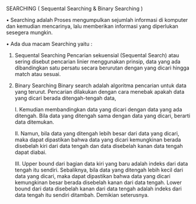 SEARCHING ( Sequental Searching & Binary Searching )

•	Searching adalah Proses mengumpulkan sejumlah informasi di komputer dan kemudian mencarinya, lalu memberikan informasi yang diperlukan sesegera mungkin.

•	 Ada dua macam Searching yaitu :
1.	Sequental Searching
Pencarian sekuensial (Sequental Search) atau sering disebut pencarian linier menggunakan prinsip, data yang ada dibandingkan satu persatu secara berurutan dengan yang dicari hingga match atau sesuai.

2.	Binary Searching
    Binary search adalah algoritma pencarian untuk data yang terurut. Pencarian dilakukan dengan cara menebak apakah data yang dicari berada ditengah-tengah data,
    
     I.	Kemudian membandingkan data yang dicari dengan data yang ada ditengah. Bila data yang ditengah sama dengan data yang dicari, berarti data ditemukan. 

     II.	Namun, bila data yang ditengah lebih besar dari data yang dicari, maka dapat dipastikan bahwa data yang dicari kemungkinan berada disebelah kiri dari data tengah dan       data disebelah kanan data tengah dapat diabai.

     III. Upper bound dari bagian data kiri yang baru adalah indeks dari data tengah itu sendiri. Sebaliknya, bila data yang ditengah lebih kecil dari data yang dicari, maka         dapat dipastikan bahwa data yang dicari kemungkinan besar berada disebelah kanan dari data tengah. Lower bound dari data disebelah kanan dari data tengah adalah indeks         dari data tengah itu sendiri ditambah. Demikian seterusnya.

